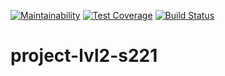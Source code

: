 [![Maintainability](https://api.codeclimate.com/v1/badges/8bc35adcddb624b2ffdd/maintainability)](https://codeclimate.com/github/Sergey-B/project-lvl2-s221/maintainability) [![Test Coverage](https://api.codeclimate.com/v1/badges/8bc35adcddb624b2ffdd/test_coverage)](https://codeclimate.com/github/Sergey-B/project-lvl2-s221/test_coverage) [![Build Status](https://travis-ci.org/Sergey-B/project-lvl2-s221.svg?branch=master)](https://travis-ci.org/Sergey-B/project-lvl2-s221)

# project-lvl2-s221

